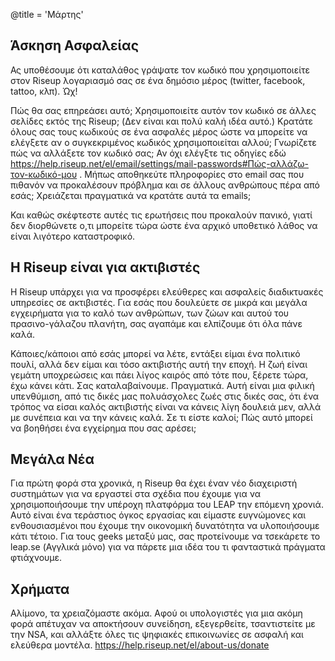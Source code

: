 @title = 'Μάρτης'

## Άσκηση Ασφαλείας

Ας υποθέσουμε ότι καταλάθος γράψατε τον κωδικό που χρησιμοποιείτε στον Riseup λογαριασμό σας σε ένα δημόσιο μέρος (twitter, facebook, tattoo, κλπ). Ώχ!

Πώς θα σας επηρεάσει αυτό; Χρησιμοποιείτε αυτόν τον κωδικό σε άλλες σελίδες εκτός της Riseup; (Δεν είναι και πολύ καλή ιδέα αυτό.) Κρατάτε όλους σας τους κωδικούς σε ένα ασφαλές μέρος ώστε να μπορείτε να ελέγξετε αν ο συγκεκριμένος κωδικός χρησιμοποιείται αλλού; Γνωρίζετε πώς να αλλάξετε τον κωδικό σας; Αν όχι ελέγξτε τις οδηγίες εδώ https://help.riseup.net/el/email/settings/mail-passwords#Πώς-αλλάζω-τον-κωδικό-μου . Μήπως αποθηκεύτε πληροφορίες στο email σας που πιθανόν να προκαλέσουν πρόβλημα και σε άλλους ανθρώπους πέρα από εσάς; Χρειάζεται πραγματικά να κρατάτε αυτά τα emails;

Και καθώς σκέφτεστε αυτές τις ερωτήσεις που προκαλούν πανικό, γιατί δεν διορθώνετε ο,τι μπορείτε τώρα ώστε ένα αρχικό υποθετικό λάθος να είναι λιγότερο καταστροφικό.


## Η Riseup είναι για ακτιβιστές

Η Riseup υπάρχει για να προσφέρει ελεύθερες και ασφαλείς διαδικτυακές υπηρεσίες σε ακτιβιστές. Για εσάς που δουλεύετε σε μικρά και μεγάλα εγχειρήματα για το καλό των ανθρώπων, των ζώων και αυτού του πρασινο-γάλαζου πλανήτη, σας αγαπάμε και ελπίζουμε ότι όλα πάνε καλά.

Κάποιες/κάποιοι από εσάς μπορεί να λέτε, εντάξει είμαι ένα πολιτικό πουλί, αλλά δεν είμαι και τόσο ακτιβιστής αυτή την εποχή. Η ζωή είναι γεμάτη υποχρεώσεις και πάει λίγος καιρός από τότε που, ξέρετε τώρα, έχω κάνει κάτι. Σας καταλαβαίνουμε. Πραγματικά. Αυτή είναι μια φιλική υπενθύμιση, από τις δικές μας πολυάσχολες ζωές στις δικές σας, ότι ένα τρόπος να είσαι καλός ακτιβιστής είναι να κάνεις λίγη δουλειά μεν, αλλά με συνέπεια και να την κάνεις καλά. Σε τι είστε καλοί; Πώς αυτό μπορεί να βοηθήσει ένα εγχείρημα που σας αρέσει;


## Μεγάλα Νέα

Για πρώτη φορά στα χρονικά, η Riseup θα έχει έναν νέο διαχειριστή συστημάτων για να εργαστεί στα σχέδια που έχουμε για να χρησιμοποιήσουμε την υπέροχη πλατφόρμα του LEAP την επόμενη χρονιά. Αυτό είναι ένα τεράστιος όγκος εργασίας και είμαστε ευγνώμονες και ενθουσιασμένοι που έχουμε την οικονομική δυνατότητα να υλοποιήσουμε κάτι τέτοιο. Για τους geeks μεταξύ μας, σας προτείνουμε να τσεκάρετε το leap.se (Αγγλικά μόνο) για να πάρετε μια ιδέα του τι φανταστικά πράγματα φτιάχνουμε.


## Χρήματα

Αλίμονο, τα χρειαζόμαστε ακόμα. Αφού οι υπολογιστές για μια ακόμη φορά απέτυχαν να αποκτήσουν συνείδηση, εξεγερθείτε, τσαντιστείτε με την NSA, και αλλάξτε όλες τις ψηφιακές επικοινωνίες σε ασφαλή και ελεύθερα μοντέλα.
https://help.riseup.net/el/about-us/donate
